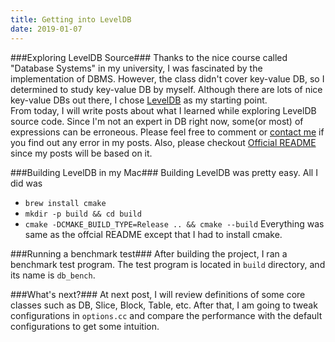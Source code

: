 ```yaml
---
title: Getting into LevelDB
date: 2019-01-07
---
```


###Exploring LevelDB Source###
Thanks to the nice course called "Database Systems" in my university, I was fascinated by the implementation of DBMS. However, the class didn't cover key-value DB, so I determined to study key-value DB by myself.
Although there are lots of nice key-value DBs out there, I chose [LevelDB](https://github.com/google/leveldb) as my starting point.<br>
From today, I will write posts about what I learned while exploring LevelDB source code. Since I'm not an expert in DB right now, some(or most) of expressions can be erroneous. Please feel free to comment or [contact me](spkbk98@gmail.com) if you find out any error in my posts.
Also, please checkout [Official README](https://github.com/google/leveldb/blob/master/README.md) since my posts will be based on it.

###Building LevelDB in my Mac###
Building LevelDB was pretty easy. All I did was
* `brew install cmake`
* `mkdir -p build && cd build`
* `cmake -DCMAKE_BUILD_TYPE=Release .. && cmake --build`
Everything was same as the offcial README except that I had to install cmake.

###Running a benchmark test###
After building the project, I ran a benchmark test program.
The test program is located in `build` directory, and its name is `db_bench`.

###What's next?###
At next post, I will review definitions of some core classes such as DB, Slice, Block, Table, etc.
After that, I am going to tweak configurations in `options.cc` and compare the performance with the default configurations to get some intuition.


